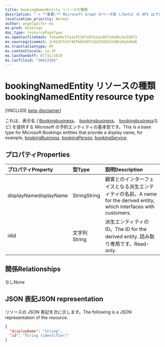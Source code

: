 ```yaml
---
title: bookingNamedEntity リソースの種類
description: " > **重要:** Microsoft Graph のベータ版 (/beta) の API はプレビュー中であるため、変更されることがあります。 実稼働アプリケーションでは、これらの API の使用はサポートされていません。"
localization_priority: Normal
author: angelgolfer-ms
ms.prod: bookings
doc_type: resourcePageType
ms.openlocfilehash: 7eba40effa1ef5107a97e2acd075dad0c5e350f1
ms.sourcegitcommit: 2c62457e57467b8d50f21b255b553106a9a5d8d6
ms.translationtype: MT
ms.contentlocale: ja-JP
ms.lasthandoff: 07/31/2019
ms.locfileid: "36013102"
---
```

# <a name="bookingnamedentity-resource-type"></a><span data-ttu-id="41369-104">bookingNamedEntity リソースの種類</span><span class="sxs-lookup"><span data-stu-id="41369-104">bookingNamedEntity resource type</span></span>

 [!INCLUDE [beta-disclaimer](../../includes/beta-disclaimer.md)]
 
<span data-ttu-id="41369-105">これは、表示名 ( [Bookingbusiness](bookingbusiness.md)、 [bookingbusiness](bookingperson.md)、 [bookingbusiness](bookingservice.md)など) を提供する Microsoft の予約エンティティの基本型です。</span><span class="sxs-lookup"><span data-stu-id="41369-105">This is a base type for Microsoft Bookings entities that provide a display name, for example, [bookingBusiness](bookingbusiness.md), [bookingPerson](bookingperson.md), [bookingService](bookingservice.md).</span></span>

## <a name="properties"></a><span data-ttu-id="41369-106">プロパティ</span><span class="sxs-lookup"><span data-stu-id="41369-106">Properties</span></span>
| <span data-ttu-id="41369-107">プロパティ</span><span class="sxs-lookup"><span data-stu-id="41369-107">Property</span></span>     | <span data-ttu-id="41369-108">型</span><span class="sxs-lookup"><span data-stu-id="41369-108">Type</span></span>   |<span data-ttu-id="41369-109">説明</span><span class="sxs-lookup"><span data-stu-id="41369-109">Description</span></span>|
|:---------------|:--------|:----------|
|<span data-ttu-id="41369-110">displayName</span><span class="sxs-lookup"><span data-stu-id="41369-110">displayName</span></span>|<span data-ttu-id="41369-111">String</span><span class="sxs-lookup"><span data-stu-id="41369-111">String</span></span>|<span data-ttu-id="41369-112">顧客とのインターフェイスとなる派生エンティティの名前。</span><span class="sxs-lookup"><span data-stu-id="41369-112">A name for the derived entity, which interfaces with customers.</span></span>|
|<span data-ttu-id="41369-113">id</span><span class="sxs-lookup"><span data-stu-id="41369-113">id</span></span>|<span data-ttu-id="41369-114">文字列</span><span class="sxs-lookup"><span data-stu-id="41369-114">String</span></span>| <span data-ttu-id="41369-115">派生エンティティの ID。</span><span class="sxs-lookup"><span data-stu-id="41369-115">The ID for the derived entity.</span></span> <span data-ttu-id="41369-116">読み取り専用です。</span><span class="sxs-lookup"><span data-stu-id="41369-116">Read-only.</span></span>|

## <a name="relationships"></a><span data-ttu-id="41369-117">関係</span><span class="sxs-lookup"><span data-stu-id="41369-117">Relationships</span></span>
<span data-ttu-id="41369-118">なし</span><span class="sxs-lookup"><span data-stu-id="41369-118">None</span></span>


## <a name="json-representation"></a><span data-ttu-id="41369-119">JSON 表記</span><span class="sxs-lookup"><span data-stu-id="41369-119">JSON representation</span></span>

<span data-ttu-id="41369-120">リソースの JSON 表記を次に示します。</span><span class="sxs-lookup"><span data-stu-id="41369-120">The following is a JSON representation of the resource.</span></span>

<!-- {
  "blockType": "resource",
  "optionalProperties": [

  ],
  "@odata.type": "microsoft.graph.bookingNamedEntity"
}-->

```json
{
  "displayName": "String",
  "id": "String (identifier)"
}

```

<!-- uuid: 8fcb5dbc-d5aa-4681-8e31-b001d5168d79
2015-10-25 14:57:30 UTC -->
<!--
{
  "type": "#page.annotation",
  "description": "bookingNamedEntity resource",
  "keywords": "",
  "section": "documentation",
  "tocPath": "",
  "suppressions": []
}
-->
